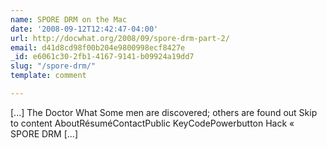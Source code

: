 ```yaml
---
name: SPORE DRM on the Mac
date: '2008-09-12T12:42:47-04:00'
url: http://docwhat.org/2008/09/spore-drm-part-2/
email: d41d8cd98f00b204e9800998ecf8427e
_id: e6061c30-2fb1-4167-9141-b09924a19dd7
slug: "/spore-drm/"
template: comment

---
```


[...] The Doctor What Some men are discovered; others are found out    Skip to content AboutRésuméContactPublic KeyCodePowerbutton Hack     &laquo; SPORE DRM [...]
